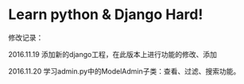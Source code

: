 # Learn python & Django Hard!

修改记录：

2016.11.19 添加新的django工程，在此版本上进行功能的修改、添加

2016.11.20 学习admin.py中的ModelAdmin子类：查看、过滤、搜索功能。